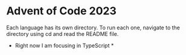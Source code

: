 # Advent of Code 2023
Each language has its own directory. To run each one, navigate to the directory using cd and read the README file.

* Right now I am focusing in TypeScript *
